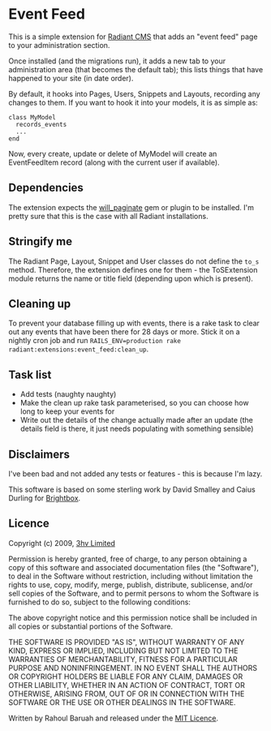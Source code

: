 Event Feed
==========

This is a simple extension for [Radiant CMS](http://radiantcms.org/) that adds an "event feed" page to your administration section.  

Once installed (and the migrations run), it adds a new tab to your administration area (that becomes the default tab); this lists things that have happened to your site (in date order).  

By default, it hooks into Pages, Users, Snippets and Layouts, recording any changes to them. If you want to hook it into your models, it is as simple as: 

    class MyModel
      records_events
      ...
    end
  
Now, every create, update or delete of MyModel will create an EventFeedItem record (along with the current user if available).  

Dependencies
------------

The extension expects the [will_paginate](http://wiki.github.com/mislav/will_paginate) gem or plugin to be installed.  I'm pretty sure that this is the case with all Radiant installations.  

Stringify me
------------

The Radiant Page, Layout, Snippet and User classes do not define the `to_s` method.  Therefore, the extension defines one for them - the ToSExtension module returns the name or title field (depending upon which is present).   

Cleaning up
-----------

To prevent your database filling up with events, there is a rake task to clear out any events that have been there for 28 days or more.  Stick it on a nightly cron job and run `RAILS_ENV=production rake radiant:extensions:event_feed:clean_up`.  

Task list
---------

* Add tests (naughty naughty)
* Make the clean up rake task parameterised, so you can choose how long to keep your events for
* Write out the details of the change actually made after an update (the details field is there, it just needs populating with something sensible)

Disclaimers
-----------

I've been bad and not added any tests or features - this is because I'm lazy.  

This software is based on some sterling work by David Smalley and Caius Durling for [Brightbox](http://www.brightbox.co.uk/).  

Licence
-------

Copyright (c) 2009, [3hv Limited](http://www.3hv.co.uk)

Permission is hereby granted, free of charge, to any person obtaining a copy
of this software and associated documentation files (the "Software"), to deal
in the Software without restriction, including without limitation the rights
to use, copy, modify, merge, publish, distribute, sublicense, and/or sell
copies of the Software, and to permit persons to whom the Software is
furnished to do so, subject to the following conditions:

The above copyright notice and this permission notice shall be included in
all copies or substantial portions of the Software.

THE SOFTWARE IS PROVIDED "AS IS", WITHOUT WARRANTY OF ANY KIND, EXPRESS OR
IMPLIED, INCLUDING BUT NOT LIMITED TO THE WARRANTIES OF MERCHANTABILITY,
FITNESS FOR A PARTICULAR PURPOSE AND NONINFRINGEMENT. IN NO EVENT SHALL THE
AUTHORS OR COPYRIGHT HOLDERS BE LIABLE FOR ANY CLAIM, DAMAGES OR OTHER
LIABILITY, WHETHER IN AN ACTION OF CONTRACT, TORT OR OTHERWISE, ARISING FROM,
OUT OF OR IN CONNECTION WITH THE SOFTWARE OR THE USE OR OTHER DEALINGS IN
THE SOFTWARE.

Written by Rahoul Baruah and released under the [MIT Licence](http://www.opensource.org/licenses/mit-license.php).  


